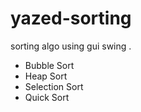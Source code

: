 # yazed-sorting
sorting algo using gui swing .


- Bubble Sort
- Heap Sort
- Selection Sort
- Quick Sort
